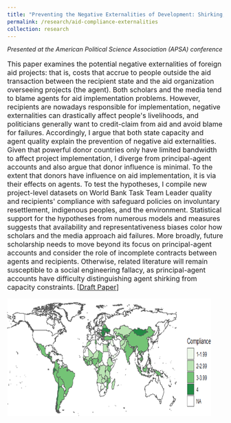 ```yaml
---
title: "Preventing the Negative Externalities of Development: Shirking, Capacity, and Incomplete Contracts"
permalink: /research/aid-compliance-externalities
collection: research
---
```


<style>
.thumbnailsafeguards {
    background-color: black;
    height: 275px;
    display: inline-block; 
    background-size: cover; 
    background-position: center center;
    background-repeat: no-repeat;
}
</style>

*Presented at the American Political Science Association (APSA) conference*

<p style="font-size: 12pt; width: 100%; text-align: left;">This paper examines the potential negative externalities of foreign aid projects: that is, costs that accrue to people outside the aid transaction between the recipient state and the aid organization overseeing projects (the agent). Both scholars and the media tend to blame agents for aid implementation problems. However, recipients are nowadays responsible for implementation, negative externalities can drastically affect people's livelihoods, and politicians generally want to credit-claim from aid and avoid blame for failures. Accordingly, I argue that both state capacity and agent quality explain the prevention of negative aid externalities. Given that powerful donor countries only have limited bandwidth to affect project implementation, I diverge from principal-agent accounts and also argue that donor influence is minimal. To the extent that donors have influence on aid implementation, it is via their effects on agents. To test the hypotheses, I compile new project-level datasets on World Bank Task Team Leader quality and recipients' compliance with safeguard policies on involuntary resettlement, indigenous peoples, and the environment. Statistical support for the hypotheses from numerous models and measures suggests that availability and representativeness biases color how scholars and the media approach aid failures. More broadly, future scholarship needs to move beyond its focus on principal-agent accounts and consider the role of incomplete contracts between agents and recipients. Otherwise, related literature will remain susceptible to a social engineering fallacy, as principal-agent accounts have difficulty distinguishing agent shirking from capacity constraints.   [<a href="https://mikedenly.com/files/Denly_externalities.pdf">Draft Paper</a>]  </p>  

<p style="font-size: 12pt; width: 100%; text-align: left;"><img src="/images/safeguards_map.png" class="thumbnailsafeguards" style="width: 94%;"></p> 


